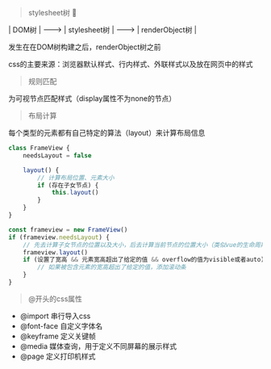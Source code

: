 > stylesheet树 🌲

| DOM树 | ---> | stylesheet树 | ---> | renderObject树 |

发生在在DOM树构建之后，renderObject树之前

css的主要来源：浏览器默认样式、行内样式、外联样式以及放在网页中的样式

> 规则匹配

为可视节点匹配样式（display属性不为none的节点）

> 布局计算

每个类型的元素都有自己特定的算法（layout）来计算布局信息

```js
class FrameView {
    needsLayout = false

    layout() {
        // 计算布局位置、元素大小
        if (存在子女节点) {
            this.layout()
        }
    }
}

const frameview = new FrameView()
if (frameview.needsLayout) {
    // 先去计算子女节点的位置以及大小，后去计算当前节点的位置大小（类似vue的生命周期钩子执行顺序）
    frameview.layout()
    if (设置了宽高 && 元素宽高超出了给定的值 && overflow的值为visible或者auto) {
        // 如果被包含元素的宽高超出了给定的值，添加滚动条
    }
}
```

> @开头的css属性

- @import 串行导入css
- @font-face 自定义字体名
- @keyframe 定义关键帧
- @media 媒体查询，用于定义不同屏幕的展示样式
- @page 定义打印机样式
